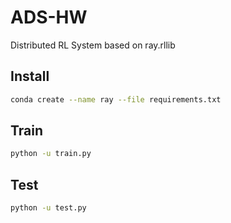 # ADS-HW

Distributed RL System based on ray.rllib

## Install

```bash
conda create --name ray --file requirements.txt
```

## Train

```bash
python -u train.py
```

## Test

```bash
python -u test.py
```
